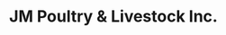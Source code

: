 ---
title: "JM Poultry & Livestock Inc."
url: /mandaue-city/jm-poultry-and-livestock-inc/
shop: shop
---